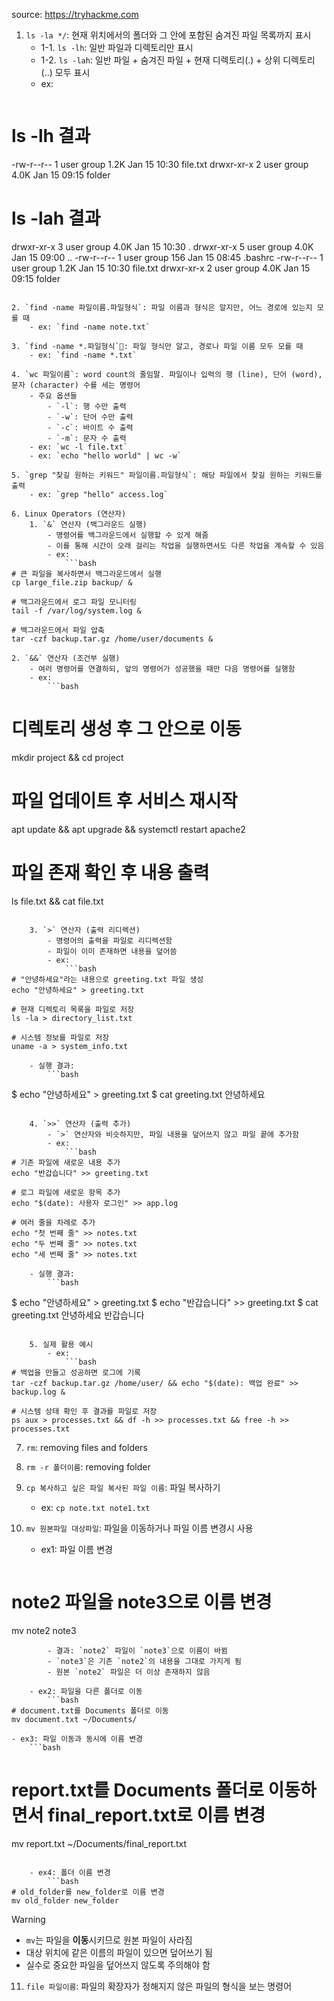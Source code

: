 source: https://tryhackme.com

1. `ls -la */`: 현재 위치에서의 폴더와 그 안에 포함된 숨겨진 파일 목록까지 표시
	- 1-1. `ls -lh`: 일반 파일과 디렉토리만 표시
	- 1-2. `ls -lah`: 일반 파일 + 숨겨진 파일 + 현재 디렉토리(.) + 상위 디렉토리(..) 모두 표시
	- ex:
	```bash
# ls -lh 결과
-rw-r--r-- 1 user group 1.2K Jan 15 10:30 file.txt
drwxr-xr-x 2 user group 4.0K Jan 15 09:15 folder

# ls -lah 결과  
drwxr-xr-x 3 user group 4.0K Jan 15 10:30 .
drwxr-xr-x 5 user group 4.0K Jan 15 09:00 ..
-rw-r--r-- 1 user group  156 Jan 15 08:45 .bashrc
-rw-r--r-- 1 user group 1.2K Jan 15 10:30 file.txt
drwxr-xr-x 2 user group 4.0K Jan 15 09:15 folder
```

2. `find -name 파일이름.파일형식`: 파일 이름과 형식은 알지만, 어느 경로에 있는지 모를 때
	- ex: `find -name note.txt`

3. `find -name *.파일형식`: 파일 형식만 알고, 경로나 파일 이름 모두 모를 때
	- ex: `find -name *.txt`

4. `wc 파일이름`: word count의 줄임말. 파일이나 입력의 행 (line), 단어 (word), 문자 (character) 수를 세는 명령어
	- 주요 옵션들
		- `-l`: 행 수만 출력
		- `-w`: 단어 수만 출력
		- `-c`: 바이트 수 출력
		- `-m`: 문자 수 출력
	- ex: `wc -l file.txt`
	- ex: `echo "hello world" | wc -w`

5. `grep "찾길 원하는 키워드" 파일이름.파일형식`: 해당 파일에서 찾길 원하는 키워드를 출력
	- ex: `grep "hello" access.log`

6. Linux Operators (연산자)
	1. `&` 연산자 (백그라운드 실행)
		- 명령어를 백그라운드에서 실행할 수 있게 해줌
		- 이를 통해 시간이 오래 걸리는 작업을 실행하면서도 다른 작업을 계속할 수 있음
		- ex:
			```bash
# 큰 파일을 복사하면서 백그라운드에서 실행
cp large_file.zip backup/ &

# 백그라운드에서 로그 파일 모니터링
tail -f /var/log/system.log &

# 백그라운드에서 파일 압축
tar -czf backup.tar.gz /home/user/documents &
```

	2. `&&` 연산자 (조건부 실행)
		- 여러 명령어를 연결하되, 앞의 명령어가 성공했을 때만 다음 명령어를 실행함
		- ex: 
			```bash
# 디렉토리 생성 후 그 안으로 이동
mkdir project && cd project

# 파일 업데이트 후 서비스 재시작
apt update && apt upgrade && systemctl restart apache2

# 파일 존재 확인 후 내용 출력
ls file.txt && cat file.txt
```

	3. `>` 연산자 (출력 리디렉션)
		- 명령어의 출력을 파일로 리디렉션함
		- 파일이 이미 존재하면 내용을 덮어씀
		- ex:
			```bash
# "안녕하세요"라는 내용으로 greeting.txt 파일 생성
echo "안녕하세요" > greeting.txt

# 현재 디렉토리 목록을 파일로 저장
ls -la > directory_list.txt

# 시스템 정보를 파일로 저장
uname -a > system_info.txt
```
		- 실행 결과:
			```bash
$ echo "안녕하세요" > greeting.txt
$ cat greeting.txt
안녕하세요
```

	4. `>>` 연산자 (출력 추가)
		- `>` 연산자와 비슷하지만, 파일 내용을 덮어쓰지 않고 파일 끝에 추가함
		- ex:
			```bash
# 기존 파일에 새로운 내용 추가
echo "반갑습니다" >> greeting.txt

# 로그 파일에 새로운 항목 추가
echo "$(date): 사용자 로그인" >> app.log

# 여러 줄을 차례로 추가
echo "첫 번째 줄" >> notes.txt
echo "두 번째 줄" >> notes.txt
echo "세 번째 줄" >> notes.txt
```
		- 실행 결과:
			```bash
$ echo "안녕하세요" > greeting.txt
$ echo "반갑습니다" >> greeting.txt
$ cat greeting.txt
안녕하세요
반갑습니다
```

	5. 실제 활용 예시
		- ex:
			```bash
# 백업을 만들고 성공하면 로그에 기록
tar -czf backup.tar.gz /home/user/ && echo "$(date): 백업 완료" >> backup.log &

# 시스템 상태 확인 후 결과를 파일로 저장
ps aux > processes.txt && df -h >> processes.txt && free -h >> processes.txt
```

7. `rm`: removing files and folders

8. `rm -r 폴더이름`: removing folder

9. `cp 복사하고 싶은 파일 복사된 파일 이름`: 파일 복사하기
	- ex: `cp note.txt note1.txt`

10. `mv 원본파일 대상파일`: 파일을 이동하거나 파일 이름 변경시 사용
	- ex1: 파일 이름 변경
	```bash
# note2 파일을 note3으로 이름 변경
mv note2 note3
```
		- 결과: `note2` 파일이 `note3`으로 이름이 바뀜
		- `note3`은 기존 `note2`의 내용을 그대로 가지게 됨
		- 원본 `note2` 파일은 더 이상 존재하지 않음

	- ex2: 파일을 다른 폴더로 이동
		```bash
# document.txt를 Documents 폴더로 이동
mv document.txt ~/Documents/
```

	- ex3: 파일 이동과 동시에 이름 변경
		```bash
# report.txt를 Documents 폴더로 이동하면서 final_report.txt로 이름 변경
mv report.txt ~/Documents/final_report.txt
```

	- ex4: 폴더 이름 변경
		```bash
# old_folder를 new_folder로 이름 변경
mv old_folder new_folder
```

> [!WARNING]
> - `mv`는 파일을 **이동**시키므로 원본 파일이 사라짐
> -  대상 위치에 같은 이름의 파일이 있으면 덮어쓰기 됨
> -  실수로 중요한 파일을 덮어쓰지 않도록 주의해야 함

11. `file 파일이름`: 파일의 확장자가 정해지지 않은 파일의 형식을 보는 명령어